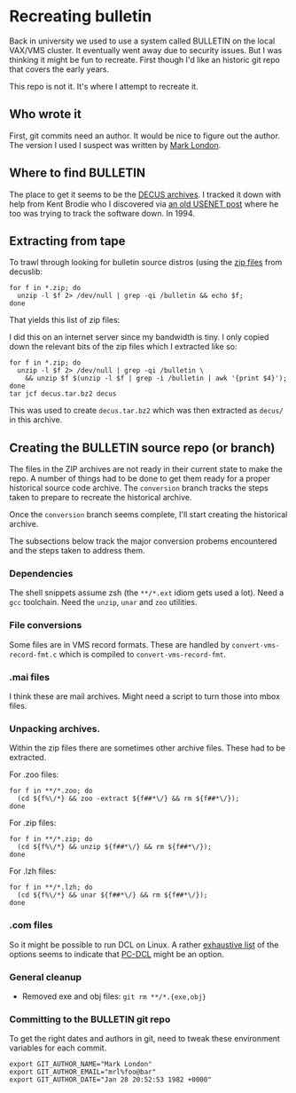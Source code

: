 # Recreating bulletin

Back in university we used to use a system called BULLETIN on the
local VAX/VMS cluster.  It eventually went away due to security issues.
But I was thinking it might be fun to recreate.  First though I'd like
an historic git repo that covers the early years.

This repo is not it.  It's where I attempt to recreate it.

## Who wrote it

First, git commits need an author.  It would be nice to figure out
the author.  The version I used I suspect was written by
[Mark London](http://web.mit.edu/london/www/home.html).

## Where to find BULLETIN

The place to get it seems to be the
[DECUS archives](http://decuslib.com/).
I tracked it down with help from Kent Brodie who I discovered via
[an old USENET post](https://groups.google.com/forum/#!search/bulletin$20vms/comp.os.vms/rzM2LQMl6Jo/y1BKhO7dv80J)
where he too was trying to track the software down. In 1994.

## Extracting from tape

To trawl through looking for bulletin source distros (using the
[zip files](http://decuslib.com/zips/) from decuslib:

```
for f in *.zip; do
  unzip -l $f 2> /dev/null | grep -qi /bulletin && echo $f;
done
```

That yields this list of zip files:

I did this on an internet server since my bandwidth is tiny. I only
copied down the relevant bits of the zip files which I extracted like so:

```
for f in *.zip; do
  unzip -l $f 2> /dev/null | grep -qi /bulletin \
    && unzip $f $(unzip -l $f | grep -i /bulletin | awk '{print $4}');
done
tar jcf decus.tar.bz2 decus
```

This was used to create `decus.tar.bz2` which was then extracted as
`decus/` in this archive.

## Creating the BULLETIN source repo (or branch)

The files in the ZIP archives are not ready in their current state to
make the repo. A number of things had to be done to get them ready for
a proper historical source code archive.  The `conversion` branch tracks
the steps taken to prepare to recreate the historical archive.

Once the `conversion` branch seems complete, I'll start creating
the historical archive.

The subsections below track the major conversion probems encountered
and the steps taken to address them.

### Dependencies

The shell snippets assume zsh (the `**/*.ext` idiom gets used a lot).
Need a `gcc` toolchain.  Need the `unzip`, `unar` and `zoo` utilities.

### File conversions

Some files are in VMS record formats.  These are handled by
`convert-vms-record-fmt.c` which is compiled to `convert-vms-record-fmt`.

### .mai files

I think these are mail archives.  Might need a script to turn those
into mbox files.

### Unpacking archives.

Within the zip files there are sometimes other archive files.
These had to be extracted.

For .zoo files:

```
for f in **/*.zoo; do
  (cd ${f%\/*} && zoo -extract ${f##*\/} && rm ${f##*\/});
done
```

For .zip files:

```
for f in **/*.zip; do
  (cd ${f%\/*} && unzip ${f##*\/} && rm ${f##*\/});
done
```

For .lzh files:

```
for f in **/*.lzh; do
  (cd ${f%\/*} && unar ${f##*\/} && rm ${f##*\/});
done
```

### .com files

So it might be possible to run DCL on Linux.  A rather
[exhaustive list](http://jonesrh.info/dcll/dcll_why_i_use.html)
of the options seems to indicate that
[PC-DCL](http://users.skynet.be/michel.valentin/) might be an option.

### General cleanup

  * Removed exe and obj files: `git rm **/*.{exe,obj}`

### Committing to the BULLETIN git repo

To get the right dates and authors in git, need to tweak these environment
variables for each commit.

```
export GIT_AUTHOR_NAME="Mark London"
export GIT_AUTHOR_EMAIL="mrl%foo@bar"
export GIT_AUTHOR_DATE="Jan 28 20:52:53 1982 +0000"
```
